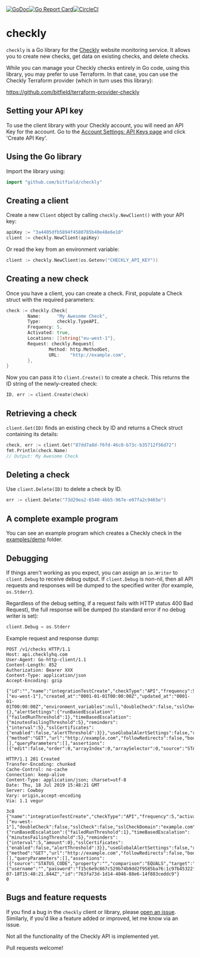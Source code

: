 [![GoDoc](https://godoc.org/github.com/bitfield/checkly?status.png)](http://godoc.org/github.com/bitfield/checkly)[![Go Report Card](https://goreportcard.com/badge/github.com/bitfield/checkly)](https://goreportcard.com/report/github.com/bitfield/checkly)[![CircleCI](https://circleci.com/gh/bitfield/checkly.svg?style=svg)](https://circleci.com/gh/bitfield/checkly)

# checkly

`checkly` is a Go library for the [Checkly](https://checklyhq.com/?utm_source=github&lmref=1374) website monitoring service. It allows you to create new checks, get data on existing checks, and delete checks.

While you can manage your Checkly checks entirely in Go code, using this library, you may prefer to use Terraform. In that case, you can use the Checkly Terraform provider (which in turn uses this library):

https://github.com/bitfield/terraform-provider-checkly

## Setting your API key

To use the client library with your Checkly account, you will need an API Key for the account. Go to the [Account Settings: API Keys page](https://app.checklyhq.com/account/api-keys) and click 'Create API Key'.

## Using the Go library

Import the library using:

```go
import "github.com/bitfield/checkly"
```

## Creating a client

Create a new `Client` object by calling `checkly.NewClient()` with your API key:

```go
apiKey := "3a4405dfb5894f4580785b40e48e6e10"
client := checkly.NewClient(apiKey)
```

Or read the key from an environment variable:

```go
client := checkly.NewClient(os.Getenv("CHECKLY_API_KEY"))
```

## Creating a new check

Once you have a client, you can create a check. First, populate a Check struct with the required parameters:

```go
check := checkly.Check{
		Name:      "My Awesome Check",
		Type:      checkly.TypeAPI,
		Frequency: 5,
		Activated: true,
		Locations: []string{"eu-west-1"},
		Request: checkly.Request{
			    Method: http.MethodGet,
			    URL:    "http://example.com",
		},
}
```

Now you can pass it to `client.Create()` to create a check. This returns the ID string of the newly-created check:

```go
ID, err := client.Create(check)
```

## Retrieving a check

`client.Get(ID)` finds an existing check by ID and returns a Check struct containing its details:

```go
check, err := client.Get("87dd7a8d-f6fd-46c0-b73c-b35712f56d72")
fmt.Println(check.Name)
// Output: My Awesome Check

```

## Deleting a check

Use `client.Delete(ID)` to delete a check by ID.

```go
err := client.Delete("73d29ea2-6540-4bb5-967e-e07fa2c9465e")
```

## A complete example program

You can see an example program which creates a Checkly check in the [examples/demo](examples/demo/main.go) folder.

## Debugging

If things aren't working as you expect, you can assign an `io.Writer` to `client.Debug` to receive debug output. If `client.Debug` is non-nil, then all API requests and responses will be dumped to the specified writer (for example, `os.Stderr`).

Regardless of the debug setting, if a request fails with HTTP status 400 Bad Request), the full response will be dumped (to standard error if no debug writer is set):

```go
client.Debug = os.Stderr
```

Example request and response dump:

```
POST /v1/checks HTTP/1.1
Host: api.checklyhq.com
User-Agent: Go-http-client/1.1
Content-Length: 852
Authorization: Bearer XXX
Content-Type: application/json
Accept-Encoding: gzip

{"id":"","name":"integrationTestCreate","checkType":"API","frequency":5,"activated":true,"muted":false,"shouldFail":false,"locations":["eu-west-1"],"created_at":"0001-01-01T00:00:00Z","updated_at":"0001-01-01T00:00:00Z","environment_variables":null,"doubleCheck":false,"sslCheck":false,"sslCheckDomain":"example.com","alertChannels":{},"alertSettings":{"runBasedEscalation":{"failedRunThreshold":1},"timeBasedEscalation":{"minutesFailingThreshold":5},"reminders":{"interval":5},"sslCertificates":{"enabled":false,"alertThreshold":3}},"useGlobalAlertSettings":false,"request":{"method":"GET","url":"http://example.com","followRedirects":false,"body":"","bodyType":"NONE","headers":[],"queryParameters":[],"assertions":[{"edit":false,"order":0,"arrayIndex":0,"arraySelector":0,"source":"STATUS_CODE","property":"","comparison":"EQUALS","target":"200"}]}}

HTTP/1.1 201 Created
Transfer-Encoding: chunked
Cache-Control: no-cache
Connection: keep-alive
Content-Type: application/json; charset=utf-8
Date: Thu, 18 Jul 2019 15:48:21 GMT
Server: Cowboy
Vary: origin,accept-encoding
Via: 1.1 vegur

3c8
{"name":"integrationTestCreate","checkType":"API","frequency":5,"activated":true,"muted":false,"shouldFail":false,"locations":["eu-west-1"],"doubleCheck":false,"sslCheck":false,"sslCheckDomain":"example.com","alertSettings":{"runBasedEscalation":{"failedRunThreshold":1},"timeBasedEscalation":{"minutesFailingThreshold":5},"reminders":{"interval":5,"amount":0},"sslCertificates":{"enabled":false,"alertThreshold":3}},"useGlobalAlertSettings":false,"request":{"method":"GET","url":"http://example.com","followRedirects":false,"body":"","bodyType":"NONE","headers":[],"queryParameters":[],"assertions":[{"source":"STATUS_CODE","property":"","comparison":"EQUALS","target":"200"}],"basicAuth":{"username":"","password":"f15c6e9c867c529b74b9dd2f9585ba76:1c97b45322f1cd139122666eb13c7562"}},"setupSnippetId":null,"tearDownSnippetId":null,"localSetupScript":null,"localTearDownScript":null,"created_at":"2019-07-18T15:48:21.844Z","id":"763fa73d-1d14-4046-88e6-14f883ceddc9"}
0
```

## Bugs and feature requests

If you find a bug in the `checkly` client or library, please [open an issue](https://github.com/bitfield/checkly/issues). Similarly, if you'd like a feature added or improved, let me know via an issue.

Not all the functionality of the Checkly API is implemented yet.

Pull requests welcome!
